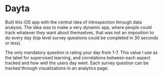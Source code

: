 # Dayta

Built this iOS app with the central idea of introspection through data analysis. The idea was to make a very dynamic app, where people could track whatever they want about themselves, that was not an imposition to do every day (top level survey questions could be completed in 30 seconds or less).

The only mandatory question is rating your day from 1-7. This value I use as the label for supervised learning, and correlations between each aspect tracked and how well the users day went. Each survey question can be tracked through visualizations in an analytics page.
